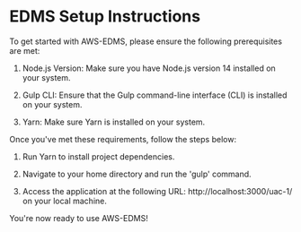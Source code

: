 # EDMS Setup Instructions

To get started with AWS-EDMS, please ensure the following prerequisites are met:

1. Node.js Version: Make sure you have Node.js version 14 installed on your system.

2. Gulp CLI: Ensure that the Gulp command-line interface (CLI) is installed on your system.

3. Yarn: Make sure Yarn is installed on your system.

Once you've met these requirements, follow the steps below:

1. Run Yarn to install project dependencies.

2. Navigate to your home directory and run the 'gulp' command.

3. Access the application at the following URL: http://localhost:3000/uac-1/ on your local machine.

You're now ready to use AWS-EDMS!
